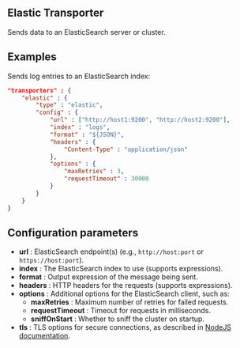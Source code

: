 ## Elastic Transporter

Sends data to an ElasticSearch server or cluster.

## Examples

Sends log entries to an ElasticSearch index:

```json
"transporters" : {
	"elastic" : {
		"type" : "elastic",
		"config" : {
			"url" : ["http://host1:9200", "http://host2:9200"],
			"index" : "logs",
			"format" : "${JSON}",
			"headers" : {
				"Content-Type" : "application/json"
			},
			"options" : {
				"maxRetries" : 3,
				"requestTimeout" : 30000
			}
		}
	}
}
```

## Configuration parameters
* **url** : ElasticSearch endpoint(s) (e.g., `http://host:port` or `https://host:port`).
* **index** : The ElasticSearch index to use (supports expressions).
* **format** : Output expression of the message being sent.
* **headers** : HTTP headers for the requests (supports expressions).
* **options** : Additional options for the ElasticSearch client, such as:
	* **maxRetries** : Maximum number of retries for failed requests.
	* **requestTimeout** : Timeout for requests in milliseconds.
	* **sniffOnStart** : Whether to sniff the cluster on startup.
* **tls** : TLS options for secure connections, as described in [NodeJS documentation](https://nodejs.org/api/tls.html#tls_tls_createsecurecontext_options).
